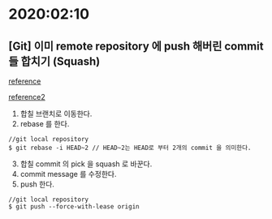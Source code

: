 # 2020:02:10

## [Git] 이미 remote repository 에 push 해버린 commit 들 합치기 (Squash)
[reference](https://json.postype.com/post/209499)

[reference2](https://github.com/wprig/wprig/wiki/How-to-squash-commits)
1. 합칠 브랜치로 이동한다. 
2. rebase 를 한다.
~~~ git
//git local repository
$ git rebase -i HEAD~2 // HEAD~2는 HEAD로 부터 2개의 commit 을 의미한다. 
~~~
3. 합칠 commit 의 pick 을 squash 로 바꾼다. 
4. commit message 를 수정한다. 
5. push 한다.
~~~ git
//git local repository
$ git push --force-with-lease origin
~~~
